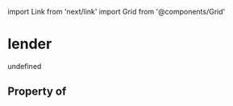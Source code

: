 import Link from 'next/link'
import Grid from '@components/Grid'

# lender

undefined

## Property of



